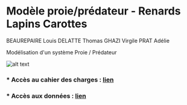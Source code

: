 # Modèle proie/prédateur - Renards Lapins Carottes

BEAUREPAIRE Louis
DELATTE Thomas
GHAZI Virgile
PRAT Adélie


Modélisation d'un système Proie / Prédateur

![alt text](https://data.photofunky.net/output/image/b/a/0/9/ba0992/photofunky.gif "renard")



### * Accès au cahier des charges : [lien](https://github.com/are-mipiA1A2/lapin-renard-carotte/blob/master/cahier-des-charges.md)


### * Accès aux données : [lien](https://github.com/are-mipiA1A2/lapin-renard-carotte/blob/master/data.md)
